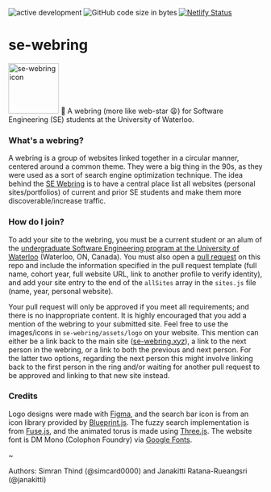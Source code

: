 ![active development](https://img.shields.io/badge/active%20dev-yes-brightgreen.svg)
![GitHub code size in bytes](https://img.shields.io/github/languages/code-size/simcard0000/se-webring.svg)
[![Netlify Status](https://api.netlify.com/api/v1/badges/4b02e235-809d-4b58-a8b6-e1facb3562a8/deploy-status)](https://app.netlify.com/sites/eager-mccarthy-ee07e5/deploys)
# se-webring
<img alt="se-webring icon" src="https://github.com/simcard0000/se-webring/blob/main/assets/logo/logo_bg_b.png" width="100" height="100">
💜 A webring (more like web-star 😩) for Software Engineering (SE) students at the University of Waterloo.

### What's a webring?
A webring is a group of websites linked together in a circular manner, centered around a common theme. They were a big thing in the 90s, as they were used as a sort of search engine optimization technique. The idea behind the [SE Webring](https://se-webring.xyz/) is to have a central place list all websites (personal sites/portfolios) of current and prior SE students and make them more discoverable/increase traffic.

### How do I join?
To add your site to the webring, you must be a current student or an alum of the [undergraduate Software Engineering program at the University of Waterloo](https://uwaterloo.ca/future-students/programs/software-engineering) (Waterloo, ON, Canada). You must also open a [pull request](https://github.com/simcard0000/se-webring/pulls) on this repo and include the information specified in the pull request template (full name, cohort year, full website URL, link to another profile to verify identity), and add your site entry to the end of the `allSites` array in the `sites.js` file (name, year, personal website).

Your pull request will only be approved if you meet all requirements; and there is no inappropriate content. It is highly encouraged that you add a mention of the webring to your submitted site. Feel free to use the images/icons in `se-webring/assets/logo` on your website. This mention can either be a link back to the main site ([se-webring.xyz](https://se-webring.xyz/)), a link to the next person in the webring, or a link to both the previous and next person. For the latter two options, regarding the next person this might involve linking back to the first person in the ring and/or waiting for another pull request to be approved and linking to that new site instead. 

### Credits 
Logo designs were made with [Figma](https://www.figma.com), and the search bar icon is from an icon library provided by [Blueprint.js](https://blueprintjs.com/docs/#icons). The fuzzy search implementation is from [Fuse.js](https://fusejs.io/), and the animated torus is made using [Three.js](https://threejs.org/). The website font is DM Mono (Colophon Foundry) via [Google Fonts](https://fonts.google.com/specimen/DM+Mono). 

~

Authors: Simran Thind (@simcard0000) and Janakitti Ratana-Rueangsri (@janakitti)
